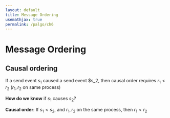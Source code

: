 ```yaml
---
layout: default
title: Message Ordering
usemathjax: true
permalink: /palgo/ch6
---
```


# Message Ordering

## Causal ordering

If a send event $s_1$ caused a send event $s_2, then causal order requires $r_1 < r_2$
($r_1, r_2$ on same process)

**How do we know** if $s_1$ causes $s_2$?

**Causal order**: If $s_1 < s_2$, and $r_1, r_2$ on the same process, then $r_1 < r_2$